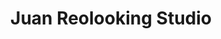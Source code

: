 ---
title: "Juan Reolooking Studio"
url: /saint-jean-le-blanc/juan-reolooking-studio/
shop: coiffeur
---